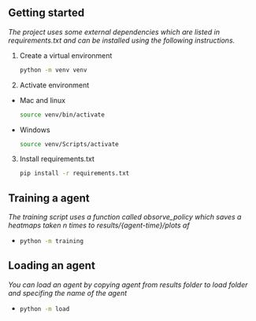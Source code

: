 ## Getting started


_The project uses some external dependencies which are listed in requirements.txt and can be installed using the following instructions._

1. Create a virtual environment 

    ```sh
    python -m venv venv
    ```
2. Activate environment
  * Mac and linux

    ```sh
    source venv/bin/activate
    ```
  * Windows

    ```sh
    source venv/Scripts/activate
    ```
3. Install requirements.txt

    ```sh
    pip install -r requirements.txt
    ```

## Training a agent
_The training script uses a function called obsorve_policy which saves a heatmaps taken n times to results/{agent-time}/plots af_

*
    ```sh
    python -m training
    ```
  
## Loading an agent
_You can load an agent by copying agent from results folder to load folder and specifing the name of the agent_

*
    ```sh
    python -m load
    ```